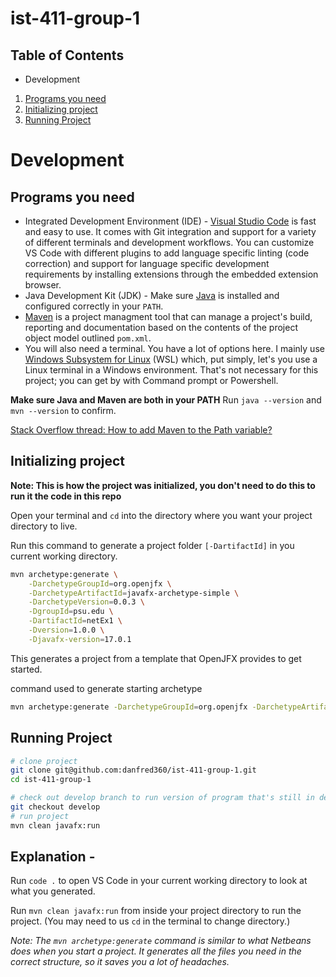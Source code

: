 # ist-411-group-1
## Table of Contents
- Development
1. [Programs you need](#programs-you-need)
2. [Initializing project](#initializing-project)
3. [Running Project](#running-project)

# Development
## Programs you need
- Integrated Development Environment (IDE) - [Visual Studio Code](https://code.visualstudio.com/download) is fast and easy to use. It comes with Git integration and support for a variety of different terminals and development workflows. You can customize VS Code with different plugins to add language specific linting (code correction) and support for language specific development requirements by installing extensions through the embedded extension browser.
- Java Development Kit (JDK) - Make sure [Java](https://www.oracle.com/java/technologies/downloads/) is installed and configured correctly in your `PATH`.
- [Maven](https://maven.apache.org/install.html) is a project managment tool that can manage a project's build, reporting and documentation based on the contents of the project object model outlined `pom.xml`.
- You will also need a terminal. You have a lot of options here. I mainly use [Windows Subsystem for Linux](https://docs.microsoft.com/en-us/windows/wsl/install) (WSL) which, put simply, let's you use a Linux terminal in a Windows environment. That's not necessary for this project; you can get by with Command prompt or Powershell.

**Make sure Java and Maven are both in your PATH**
Run `java --version` and `mvn --version` to confirm.

[Stack Overflow thread: How to add Maven to the Path variable?](https://stackoverflow.com/questions/45119595/how-to-add-maven-to-the-path-variable)

## Initializing project

**Note: This is how the project was initialized, you don't need to do this to run it the code in this repo**

Open your terminal and `cd` into the directory where you want your project directory to live.

Run this command to generate a project folder `[-DartifactId]` in you current working directory.

```bash
mvn archetype:generate \
    -DarchetypeGroupId=org.openjfx \
    -DarchetypeArtifactId=javafx-archetype-simple \
    -DarchetypeVersion=0.0.3 \
    -DgroupId=psu.edu \
    -DartifactId=netEx1 \
    -Dversion=1.0.0 \
    -Djavafx-version=17.0.1
```

This generates a project from a template that OpenJFX provides to get started.

command used to generate starting archetype
```bash
mvn archetype:generate -DarchetypeGroupId=org.openjfx -DarchetypeArtifactId=javafx-archetype-simple -DarchetypeVersion=0.0.3 -DgroupId=psu.edu  -DartifactId=food-list-app -Dversion=1.0.0 -Djavafx-version=17.0.1
```

## Running Project
```bash
# clone project
git clone git@github.com:danfred360/ist-411-group-1.git
cd ist-411-group-1

# check out develop branch to run version of program that's still in development
git checkout develop
# run project
mvn clean javafx:run
```


## Explanation - 
Run `code .` to open VS Code in your current working directory to look at what you generated.

Run `mvn clean javafx:run` from inside your project directory to run the project. (You may need to us `cd` in the terminal to change directory.)

*Note: The `mvn archetype:generate` command is similar to what Netbeans does when you start a project. It generates all the files you need in the correct structure, so it saves you a lot of headaches.*